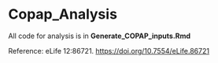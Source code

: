 # Copap_Analysis

All code for analysis is in  **Generate_COPAP_inputs.Rmd**

Reference: eLife 12:86721. https://doi.org/10.7554/eLife.86721
